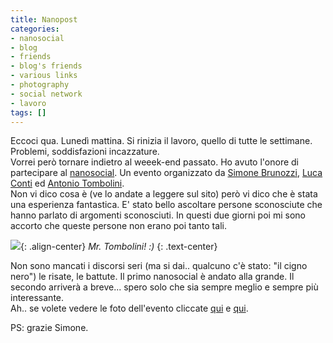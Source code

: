 ```yaml
---
title: Nanopost
categories:
- nanosocial
- blog
- friends
- blog's friends
- various links
- photography
- social network
- lavoro
tags: []
---
```

Eccoci qua. Lunedì mattina. Si rinizia il lavoro, quello di tutte le
settimane. Problemi, soddisfazioni incazzature.  
Vorrei però tornare indietro al weeek-end passato. Ho avuto l'onore di
partecipare al [nanosocial](http://www.nanosocial.org/
"http://www.nanosocial.org/" ). Un evento organizzato da [Simone
Brunozzi](http://www.ubuntista.it/ "http://www.ubuntista.it/" ), [Luca
Conti](http://www.lucaconti.it/ "http://www.lucaconti.it/" ) ed [Antonio
Tombolini](http://www.antoniotombolini.com/ "http://www.antoniotombolini.com/").  
Non vi dico cosa è (ve lo andate a leggere sul sito) però vi dico che è stata
una esperienza fantastica. E' stato bello ascoltare persone sconosciute che
hanno parlato di argomenti sconosciuti. In questi due giorni poi mi sono
accorto che queste persone non erano poi tanto tali.  

![](http://farm4.static.flickr.com/3133/2896012726_6cbe89a46a_d.jpg){: .align-center}
_Mr. Tombolini! :)_
{: .text-center}

Non sono mancati i discorsi seri (ma si dai.. qualcuno c'è stato: "il cigno
nero") le risate, le battute. Il primo nanosocial è andato alla grande. Il
secondo arriverà a breve... spero solo che sia sempre meglio e sempre più
interessante.  
Ah.. se volete vedere le foto dell'evento cliccate
[qui](http://www.flickr.com/photos/simone_brunozzi/sets/72157607571191763/
"http://www.flickr.com/photos/simone_brunozzi/sets/72157607571191763/" ) e
[qui](http://www.flickr.com/photos/lucasartoni/sets/72157607558680365/
"http://www.flickr.com/photos/lucasartoni/sets/72157607558680365/" ).  

PS: grazie Simone.

